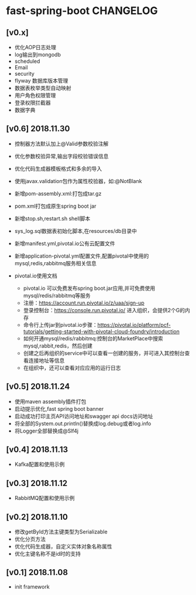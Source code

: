 # fast-spring-boot CHANGELOG

## [v0.x] 
- 优化AOP日志处理
- log输出到mongodb
- scheduled
- Email
- security
- flyway 数据库版本管理
- 数据表枚举类型自动映射
- 用户角色权限管理
- 登录权限拦截器
- 数据字典

## [v0.6] 2018.11.30
- 控制器方法默认加上@Valid参数校验注解
- 优化参数校验异常,输出字段校验错误信息
- 优化代码生成器模板格式和多余的导入
- 使用javax.validation包作为属性校验器，如:@NotBlank

- 新增pom-assembly.xml:打包成tar.gz
- pom.xml打包成原生spring boot jar
- 新增stop.sh,restart.sh shell脚本
- sys_log.sql数据表初始化脚本,在resources/db目录中

- 新增manifest.yml,pivotal.io公有云配置文件
- 新增application-pivotal.yml配置文件,配置pivotal中使用的mysql,redis,rabbitmq服务相关信息
- pivotal.io使用文档
    - pivotal.io 可以免费发布spring boot.jar应用,并可免费使用mysql/redis/rabbitmq等服务
    - 注册：https://account.run.pivotal.io/z/uaa/sign-up
    - 登录控制台：https://console.run.pivotal.io/ 进入组织，会提供2个G的内存
    - 命令行上传jar到pivotal.io步骤：https://pivotal.io/platform/pcf-tutorials/getting-started-with-pivotal-cloud-foundry/introduction
    - 如何开通mysql/redis/rabbitmq:控制台的MarketPlace中搜索mysql,rabbit,redis，然后创建
    - 创建之后再组织的service中可以查看一创建的服务，并可进入其控制台查看连接地址等信息
    - 在组织中，还可以查看对应应用的运行日志

## [v0.5] 2018.11.24
- 使用maven assembly插件打包
- 启动提示优化,fast spring boot banner
- 启动成功打印主页API访问地址和swagger api docs访问地址
- 将全部的System.out.println()替换成log.debug或者log.info
- 将Logger全部替换成@Slf4j

## [v0.4] 2018.11.13
- Kafka配置和使用示例

## [v0.3] 2018.11.12
- RabbitMQ配置和使用示例

## [v0.2] 2018.11.10
- 修改getById方法主键类型为Serializable
- 优化分页方法
- 优化代码生成器，自定义实体对象名称属性
- 优化主键名称不是id时的支持

## [v0.1] 2018.11.08
- init framework
